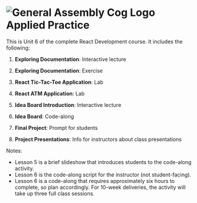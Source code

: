 # ![General Assembly Cog Logo](https://ga-dash.s3.amazonaws.com/production/assets/logo-9f88ae6c9c3871690e33280fcf557f33.png)  Applied Practice

This is Unit 6 of the complete React Development course. It includes the following:

1) **Exploring Documentation**: Interactive lecture

2) **Exploring Documentation**: Exercise 

3) **React Tic-Tac-Toe Application**: Lab

4) **React ATM Application**: Lab

5) **Idea Board Introduction**: Interactive lecture

6) **Idea Board**: Code-along

7) **Final Project**: Prompt for students

8) **Project Presentations**: Info for instructors about class presentations

Notes: 
- Lesson 5 is a brief slideshow that introduces students to the code-along activity.
- Lesson 6 is the code-along script for the instructor (not student-facing).
- Lesson 6 is a code-along that requires approximately six hours to complete, so plan accordingly. For 10-week deliveries, the activity will take up three full class sessions.
